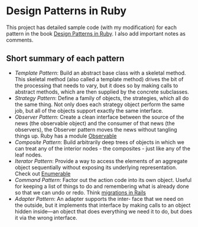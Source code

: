 # Design Patterns in Ruby

This project has detailed sample code (with my modification) for each pattern in the book [Design Patterns in Ruby](http://designpatternsinruby.com/). 
I also add important notes as comments. 

## Short summary of each pattern

- *Template Pattern*: Build an abstract base class with a skeletal method. This skeletal method (also called a template method) drives the bit of the processing that needs to vary, but it does so by making calls to abstract methods, which are then supplied by the concrete subclasses. 
- *Strategy Pattern*: Define a family of objects, the strategies, which all do the same thing. Not only does each strategy object perform the same job, but all of the objects support exactly the same interface.
- *Observer Pattern*: Create a clean interface between the source of the news (the observable object) and the consumer of that news (the observers), the Observer pattern moves the news without tangling things up. Ruby has a module [Observable](http://ruby-doc.org/stdlib-2.0.0/libdoc/observer/rdoc/Observable.html)
- *Composite Pattern*: Build arbitrarily deep trees of objects in which we can treat any of the interior nodes - the composites - just like any of the leaf nodes.
- *Iterator Pattern*: Provide a way to access the elements of an aggregate object sequentially without exposing its underlying representation. Check out [Enumerable](http://www.ruby-doc.org/core-2.1.1/Enumerable.html)
- *Command Pattern*: Factor out the action code into its own object. Useful for keeping a list of things to do and remembering what is already done so that we can undo or redo. Think [migrations in Rails](http://guides.rubyonrails.org/migrations.html) 
- *Adapter Pattern*: An adapter supports the inter- face that we need on the outside, but it implements that interface by making calls to an object hidden inside—an object that does everything we need it to do, but does it via the wrong interface.
